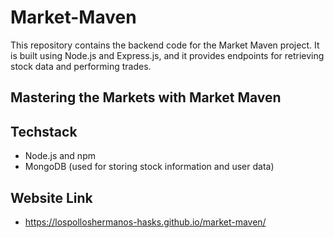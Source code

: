 # Market-Maven

This repository contains the backend code for the Market Maven project. It is built using Node.js and Express.js, and it provides endpoints for retrieving stock data and performing trades.

## Mastering the Markets with Market Maven

## Techstack
  
  - Node.js and npm
  - MongoDB (used for storing stock information and user data)
  
## Website Link

  - https://lospolloshermanos-hasks.github.io/market-maven/
  
